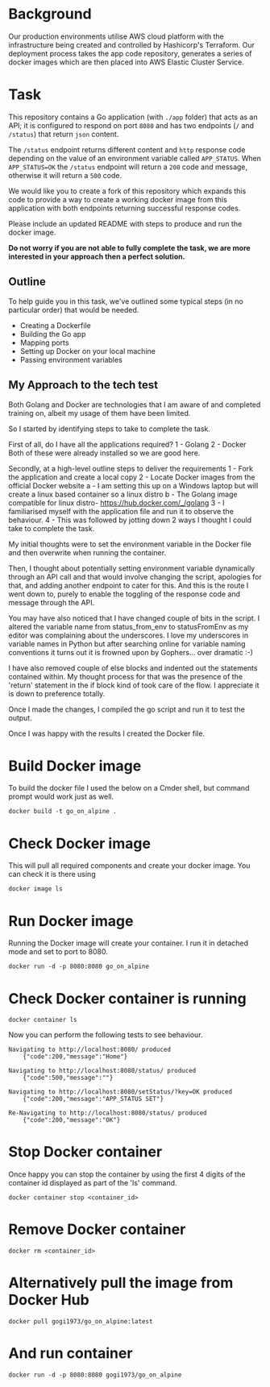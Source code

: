 # Background

Our production environments utilise AWS cloud platform with the infrastructure being created and controlled by Hashicorp's Terraform. Our deployment process takes the app code repository, generates a series of docker images which are then placed into AWS Elastic Cluster Service.

# Task

This repository contains a Go application (with `./app` folder) that acts as an API; it is configured to respond on port `8080` and has two endpoints (`/` and `/status`) that return `json` content.

The `/status` endpoint returns different content and `http` response code depending on the value of an environment variable called `APP_STATUS`. When `APP_STATUS=OK` the `/status` endpoint will return a `200` code and message, otherwise it will return a `500` code.

We would like you to create a fork of this repository which expands this code to provide a way to create a working docker image from this application with both endpoints returning successful response codes.

Please include an updated README with steps to produce and run the docker image.

**Do not worry if you are not able to fully complete the task, we are more interested in your approach then a perfect solution.**


## Outline

To help guide you in this task, we've outlined some typical steps (in no particular order) that would be needed.

- Creating a Dockerfile
- Building the Go app
- Mapping ports
- Setting up Docker on your local machine
- Passing environment variables


## My Approach to the tech test

Both Golang and Docker are technologies that I am aware of and completed training on, albeit my usage of them have been limited.

So I started by identifying steps to take to complete the task.

First of all, do I have all the applications required? 
    1 - Golang
    2 - Docker
Both of these were already installed so we are good here. 

Secondly, at a high-level outline steps to deliver the requirements 
    1 - Fork the application and create a local copy
    2 - Locate Docker images from the official Docker website
        a - I am setting this up on a Windows laptop but will create a linux based container so a linux distro
        b - The Golang image compatible for linux distro- https://hub.docker.com/_/golang
    3 - I familiarised myself with the application file and run it to observe the behaviour.
    4 - This was followed by jotting down 2 ways I thought I could take to complete the task.

My initial thoughts were to set the environment variable in the Docker file and then overwrite when running the container.

Then, I thought about potentially setting environment variable dynamically through an API call and that would involve changing the script, apologies for that, and adding another endpoint to cater for this. And this is the route I went down to, purely to enable the toggling of the response code and message through the API.

You may have also noticed that I have changed couple of bits in the script. I altered the variable name from status_from_env to statusFromEnv as my editor was complaining about the underscores. I love my underscores in variable names in Python but after searching online for variable naming conventions it turns out it is frowned upon by Gophers... over dramatic :-)

I have also removed couple of else blocks and indented out the statements contained within. My thought process for that was the presence of the 'return' statement in the if block kind of took care of the flow. I appreciate it is down to preference totally.

Once I made the changes, I compiled the go script and run it to test the output.

Once I was happy with the results I created the Docker file.

# Build Docker image
To build the docker file I used the below on a Cmder shell, but command prompt would work just as well.

    docker build -t go_on_alpine .

# Check Docker image
This will pull all required components and create your docker image. You can check it is there using

    docker image ls

# Run Docker image
Running the Docker image will create your container. I run it in detached mode and set to port to 8080.

    docker run -d -p 8080:8080 go_on_alpine

# Check Docker container is running
    docker container ls

Now you can perform the following tests to see behaviour.

    Navigating to http://localhost:8080/ produced
        {"code":200,"message":"Home"}

    Navigating to http://localhost:8080/status/ produced
        {"code":500,"message":""}

    Navigating to http://localhost:8080/setStatus/?key=OK produced
        {"code":200,"message":"APP_STATUS SET"}

    Re-Navigating to http://localhost:8080/status/ produced
        {"code":200,"message":"OK"}

# Stop Docker container
Once happy you can stop the container by using the first 4 digits of the container id displayed as part of the 'ls' command.

    docker container stop <container_id>

# Remove Docker container
    docker rm <container_id>

# Alternatively pull the image from Docker Hub
    docker pull gogi1973/go_on_alpine:latest

# And run container
    docker run -d -p 8080:8080 gogi1973/go_on_alpine